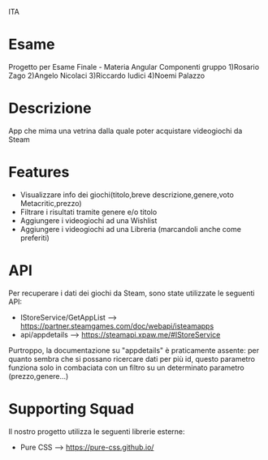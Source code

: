 ITA

# Esame

Progetto per Esame Finale - Materia Angular
Componenti gruppo
1)Rosario Zago
2)Angelo Nicolaci
3)Riccardo Iudici
4)Noemi Palazzo

# Descrizione

App che mima una vetrina dalla quale poter acquistare videogiochi da Steam

# Features

- Visualizzare info dei giochi(titolo,breve descrizione,genere,voto Metacritic,prezzo)
- Filtrare i risultati tramite genere e/o titolo
- Aggiungere i videogiochi ad una Wishlist
- Aggiungere i videogiochi ad una Libreria (marcandoli anche come preferiti)

# API

Per recuperare i dati dei giochi da Steam, sono state utilizzate le seguenti API:

- IStoreService/GetAppList --> https://partner.steamgames.com/doc/webapi/isteamapps
- api/appdetails --> https://steamapi.xpaw.me/#IStoreService

Purtroppo, la documentazione su "appdetails" è praticamente assente: per quanto sembra che si possano ricercare dati per più id, questo parametro funziona solo in combaciata con un filtro su un determinato parametro (prezzo,genere...)

# Supporting Squad

Il nostro progetto utilizza le seguenti librerie esterne:

- Pure CSS --> https://pure-css.github.io/